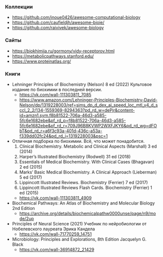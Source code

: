 
### Коллекции

- https://github.com/inoue0426/awesome-computational-biology
- https://github.com/caufieldjh/awesome-bioie/
- https://github.com/raivivek/awesome-biology

### Сайты

- https://biokhimija.ru/gormony/vidy-receptorov.html
- https://metabolicpathways.stanford.edu/
- https://www.proteinatlas.org/

### Книги

- Lehninger Principles of Biochemistry (Nelson) 8 ed (2022) Культовое издание по биохимии в последней версии. 
    - https://vk.com/wall-111303811_7085
    - https://www.amazon.com/Lehninger-Principles-Biochemistry-David-Nelson/dp/1319228003/ref=sims_dp_d_dex_ai_speed_loc_mtl_v4_d_sccl_2_2/134-1559369-8294363?pd_rd_w=dePjr&content-id=amzn1.sym.f8b81522-706a-46d3-a585-5fc6e1682ebe&pf_rd_p=f8b81522-706a-46d3-a585-5fc6e1682ebe&pf_rd_r=709J96B8KVWP2WXFJKY6&pd_rd_wg=dFObT&pd_rd_r=a6f3c93a-401d-436c-a53a-f339dd02fc24&pd_rd_i=1319228003&psc=1
- Отличная подборка по биохимии. Всё, что может понадобится.
    1. Clinical Biochemistry. Metabolic and Clinical Aspects (Marshall) 3 ed (2014)
    2. Harper’s Illustrated Biochemistry (Rodwell) 31 ed (2018)
    3. Essentials of Medical Biochemistry. With Clinical Cases (Bhagavan) 2 ed (2015)
    4. Marks’ Basic Medical Biochemistry. A Clinical Approach (Lieberman) 5 ed (2017)
    5. Lippincott Illustrated Reviews. Biochemistry (Ferrier) 7 ed (2017)
    6. Lippincott Illustrated Reviews Flash Cards. Biochemistry (Ferrier) 1 ed (2015)
    - https://vk.com/wall-111303811_4909
- Biochemical Pathways: An Atlas of Biochemistry and Molecular Biology 2nd Edition
    - https://archive.org/details/biochemicalpathw0000unse/page/n9/mode/2up
- Principles of Neural Science (2021) Учебник по нейробиологии от Нобелевского лауреата Эрика Кандела
    - https://vk.com/wall-71770259_14751
- Microbiology: Principles and Explorations, 8th Edition Jacquelyn G. Black
    - https://vk.com/wall-36914872_21429